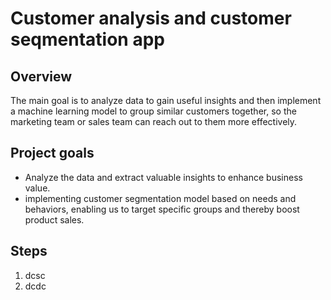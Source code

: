 
# Customer analysis and customer seqmentation app
## Overview
The main goal is to analyze data to gain useful insights and then implement a machine learning model to group similar customers together, so the marketing team or sales team can reach out to them more effectively.
## Project goals
- Analyze the data and extract valuable insights to enhance business value.
- implementing customer segmentation model based on needs and behaviors, enabling us to target specific groups and thereby boost product sales.
## Steps
1. dcsc
2. dcdc

